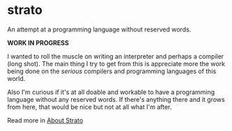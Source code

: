 # strato

An attempt at a programming language without reserved words.

**WORK IN PROGRESS**

I wanted to roll the muscle on writing an interpreter and perhaps a compiler (long shot). The main thing I try to get from this is appreciate more the work being done on the *serious* compilers and programming languages of this world.

Also I'm curious if it's at all doable and workable to have a programming language without any reserved words. If there's anything there and it grows from here, that would be nice but not at all what I'm after.

Read more in [About Strato](About_Strato.md)